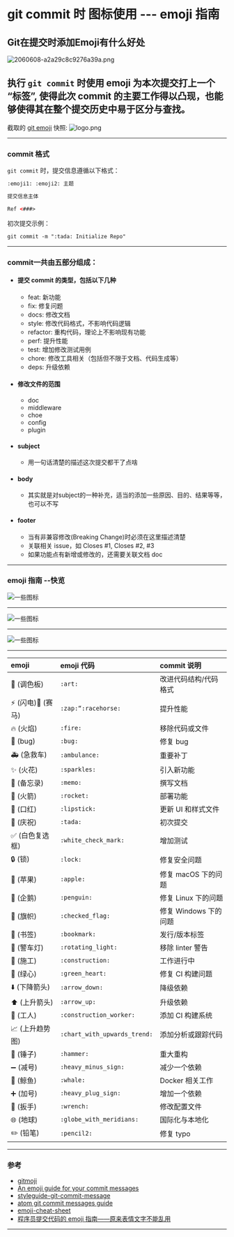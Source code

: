 # git commit 时 图标使用 --- emoji 指南

## Git在提交时添加Emoji有什么好处

![2060608-a2a29c8c9276a39a.png](https://upload-images.jianshu.io/upload_images/9140378-4204d75665f6e56b.png?imageMogr2/auto-orient/strip%7CimageView2/2/w/540)

## 执行 `git commit` 时使用 emoji 为本次提交打上一个 “标签”, 使得此次 commit 的主要工作得以凸现，也能够使得其在整个提交历史中易于区分与查找。

截取的 [git emoji](https://github.com/carloscuesta/gitmoji) 快照:
![logo.png](https://upload-images.jianshu.io/upload_images/9140378-e37cd0dd52acaf8d.png?imageMogr2/auto-orient/strip%7CimageView2/2/w/1240)
***

### commit 格式

`git commit` 时，提交信息遵循以下格式：

```html
:emoji1: :emoji2: 主题

提交信息主体

Ref <###>
```

初次提交示例：

```html
git commit -m ":tada: Initialize Repo"
```

***
### commit一共由五部分组成：

- #### 提交 commit 的类型，包括以下几种
  +  feat: 新功能
  +  fix: 修复问题
  +  docs: 修改文档
  +  style: 修改代码格式，不影响代码逻辑
  +  refactor: 重构代码，理论上不影响现有功能
  +  perf: 提升性能
  +  test: 增加修改测试用例
  +  chore: 修改工具相关（包括但不限于文档、代码生成等）
  +  deps: 升级依赖
- #### 修改文件的范围
  +  doc
  +  middleware
  +  choe
  +  config
  +  plugin
- #### subject
  +  用一句话清楚的描述这次提交都干了点啥
- #### body
  + 其实就是对subject的一种补充，适当的添加一些原因、目的、结果等等，也可以不写
- #### footer
  + 当有非兼容修改(Breaking Change)时必须在这里描述清楚
  + 关联相关 issue，如 Closes #1, Closes #2, #3
  + 如果功能点有新增或修改的，还需要关联文档 doc

***

### emoji 指南 --快览

![一些图标](https://upload-images.jianshu.io/upload_images/9140378-b98a240a916f934d.png?imageMogr2/auto-orient/strip%7CimageView2/2/w/640)
***
![一些图标](https://upload-images.jianshu.io/upload_images/9140378-c9daeb3c83f1ee92.png?imageMogr2/auto-orient/strip%7CimageView2/2/w/640)
***
![一些图标](https://upload-images.jianshu.io/upload_images/9140378-6caa71c98d668309.png?imageMogr2/auto-orient/strip%7CimageView2/2/w/640)
***

| emoji | emoji 代码 | commit 说明 |
| :-- | :-- | :-- |
| :art: (调色板) | `:art:` | 改进代码结构/代码格式 |
|:zap: (闪电):racehorse: (赛马)|`:zap:“:racehorse:`| 提升性能 |
| :fire: (火焰) | `:fire:` | 移除代码或文件 |
| :bug: (bug) | `:bug:` | 修复 bug |
| :ambulance: (急救车) | `:ambulance:` | 重要补丁 |
| :sparkles: (火花) | `:sparkles:` | 引入新功能 |
| :memo: (备忘录) | `:memo:` | 撰写文档 |
| :rocket: (火箭) | `:rocket:` | 部署功能 |
| :lipstick: (口红) | `:lipstick:` | 更新 UI 和样式文件 |
| :tada: (庆祝) | `:tada:` | 初次提交 |
| :white_check_mark: (白色复选框) | `:white_check_mark:` | 增加测试 |
| :lock: (锁) | `:lock:` | 修复安全问题 |
| :apple: (苹果) | `:apple:` | 修复 macOS 下的问题 |
| :penguin: (企鹅) | `:penguin:` | 修复 Linux 下的问题 |
| :checkered_flag: (旗帜) | `:checked_flag:` | 修复 Windows 下的问题 |
| :bookmark: (书签) | `:bookmark:` | 发行/版本标签 |
| :rotating_light: (警车灯) | `:rotating_light:` | 移除 linter 警告 |
| :construction: (施工) | `:construction:` | 工作进行中 |
| :green_heart: (绿心) | `:green_heart:` | 修复 CI 构建问题 |
| :arrow_down: (下降箭头) | `:arrow_down:` | 降级依赖 |
| :arrow_up: (上升箭头) | `:arrow_up:` | 升级依赖 |
| :construction_worker: (工人) | `:construction_worker:` | 添加 CI 构建系统 |
| :chart_with_upwards_trend: (上升趋势图) | `:chart_with_upwards_trend:` | 添加分析或跟踪代码 |
| :hammer: (锤子) | `:hammer:` | 重大重构 |
| :heavy_minus_sign: (减号) | `:heavy_minus_sign:` | 减少一个依赖 |
| :whale: (鲸鱼) | `:whale:` | Docker 相关工作 |
| :heavy_plus_sign: (加号) | `:heavy_plug_sign:` | 增加一个依赖 |
| :wrench: (扳手) | `:wrench:` | 修改配置文件 |
| :globe_with_meridians: (地球) | `:globe_with_meridians:` | 国际化与本地化 |
| :pencil2: (铅笔) | `:pencil2:` | 修复 typo |

***

### 参考

*   [gitmoji](https://github.com/carloscuesta/gitmoji/)
*   [An emoji guide for your commit messages](https://gitmoji.carloscuesta.me/)
*   [styleguide-git-commit-message](https://github.com/slashsBin/styleguide-git-commit-message)
*   [atom git commit messages guide](https://github.com/atom/atom/blob/master/CONTRIBUTING.md#git-commit-messages)
*   [emoji-cheat-sheet](http://www.webpagefx.com/tools/emoji-cheat-sheet/)
*   [程序员提交代码的 emoji 指南——原来表情文字不能乱用](https://www.h5jun.com/post/gitmoji.html)

***
